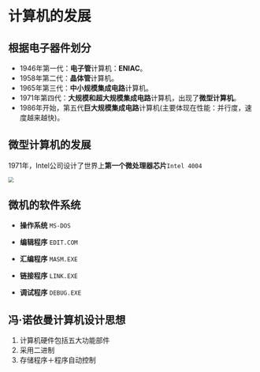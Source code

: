 # 计算机的发展

## 根据电子器件划分

- 1946年第一代：**电子管**计算机：**ENIAC**。
- 1958年第二代：**晶体管**计算机。
- 1965年第三代：**中小规模集成电路**计算机。
- 1971年第四代：**大规模和超大规模集成电路**计算机，出现了**微型计算机**。
- 1986年开始，第五代**巨大规模集成电路**计算机(主要体现在性能：并行度，速度越来越快)。

## 微型计算机的发展

1971年，Intel公司设计了世界上**第一个微处理器芯片**`Intel 4004`

 <img src="https://cdn.jsdelivr.net/gh/letengzz/Two-C/img/PM/First/%E5%BE%AE%E5%9E%8B%E8%AE%A1%E7%AE%97%E6%9C%BA%E7%9A%84%E5%8F%91%E5%B1%95.png" style="zoom:67%;" >

## 微机的软件系统

- **操作系统**	`MS-DOS`

- **编辑程序**	`EDIT.COM`

- **汇编程序**	`MASM.EXE`

- **链接程序**	`LINK.EXE`

- **调试程序**	`DEBUG.EXE`

## 冯·诺依曼计算机设计思想

1. 计算机硬件包括五大功能部件
2. 采用二进制
3. 存储程序＋程序自动控制